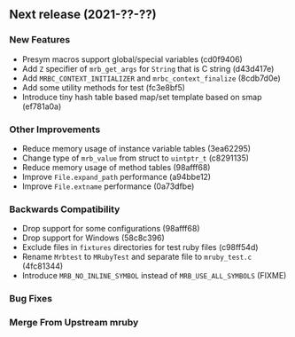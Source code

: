 ## Next release (2021-??-??)

### New Features

* Presym macros support global/special variables (cd0f9406)
* Add `Z` specifier of `mrb_get_args` for `String` that is C string (d43d417e)
* Add `MRBC_CONTEXT_INITIALIZER` and `mrbc_context_finalize` (8cdb7d0e)
* Add some utility methods for test (fc3e8bf5)
* Introduce tiny hash table based map/set template based on smap (ef781a0a)

### Other Improvements

* Reduce memory usage of instance variable tables (3ea62295)
* Change type of `mrb_value` from struct to `uintptr_t` (c8291135)
* Reduce memory usage of method tables (98afff68)
* Improve `File.expand_path` performance (a94bbe12)
* Improve `File.extname` performance (0a73dfbe)

### Backwards Compatibility

* Drop support for some configurations (98afff68)
* Drop support for Windows (58c8c396)
* Exclude files in `fixtures` directories for test ruby files (c98ff54d)
* Rename `Mrbtest` to `MRubyTest` and separate file to `mruby_test.c` (4fc81344)
* Introduce `MRB_NO_INLINE_SYMBOL` instead of `MRB_USE_ALL_SYMBOLS` (FIXME)

### Bug Fixes

### Merge From Upstream mruby

